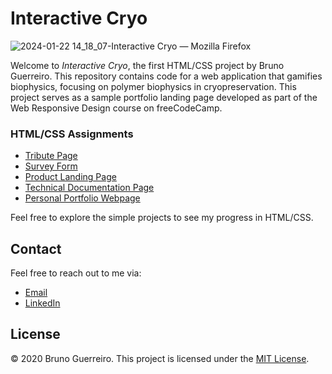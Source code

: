 # Interactive Cryo

![2024-01-22 14_18_07-Interactive Cryo — Mozilla Firefox](https://github.com/cryobiochem/projects/assets/33891979/83d8b918-dfab-48b3-8f29-17c29f24b6d4)


Welcome to *Interactive Cryo*, the first HTML/CSS project by Bruno Guerreiro. 
This repository contains code for a web application that gamifies biophysics, 
focusing on polymer biophysics in cryopreservation. This project serves as a sample 
portfolio landing page developed as part of the Web Responsive Design course on freeCodeCamp.



### HTML/CSS Assignments

- [Tribute Page](freecodecamp/tribute-page.html)
- [Survey Form](freecodecamp/survey-form.html)
- [Product Landing Page](freecodecamp/product-landing-page.html)
- [Technical Documentation Page](freecodecamp/technical-documentation-page.html)
- [Personal Portfolio Webpage](freecodecamp/personal-portfolio-webpage.html)

Feel free to explore the simple projects to see my progress in HTML/CSS.

## Contact

Feel free to reach out to me via:
- [Email](https://mail.google.com/mail/?view=cm&fs=1&tf=1&to=guerreiro.bms@gmail.com)
- [LinkedIn](https://www.linkedin.com/in/bmguerreiro/)

## License

&copy; 2020 Bruno Guerreiro. This project is licensed under the [MIT License](LICENSE).
